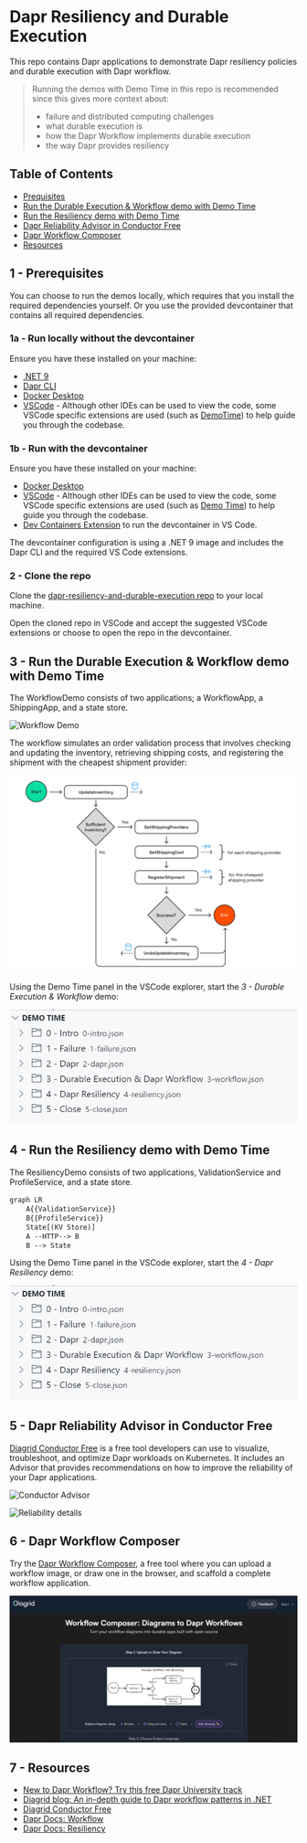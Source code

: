 # Dapr Resiliency and Durable Execution

This repo contains Dapr applications to demonstrate Dapr resiliency policies and durable execution with Dapr workflow.

> Running the demos with Demo Time in this repo is recommended since this gives more context about:
>
> - failure and distributed computing challenges
> - what durable execution is
> - how the Dapr Workflow implements durable execution
> - the way Dapr provides resiliency

## Table of Contents

- [Prequisites](#1---prerequisites)
- [Run the Durable Execution & Workflow demo with Demo Time](#3---run-the-durable-execution--workflow-demo-with-demo-time)
- [Run the Resiliency demo with Demo Time](#4---run-the-resiliency-demo-with-demo-time)
- [Dapr Reliability Advisor in Conductor Free](#5---dapr-reliability-advisor-in-conductor-free)
- [Dapr Workflow Composer](#6---dapr-workflow-composer)
- [Resources](#7---resources)

## 1 - Prerequisites

You can choose to run the demos locally, which requires that you install the required dependencies yourself. Or you use the provided devcontainer that contains all required dependencies.

### 1a - Run locally without the devcontainer

Ensure you have these installed on your machine:

- [.NET 9](https://dotnet.microsoft.com/download/dotnet/9.0)
- [Dapr CLI](https://docs.dapr.io/getting-started/install-dapr-cli/)
- [Docker Desktop](https://www.docker.com/products/docker-desktop/)
- [VSCode](https://code.visualstudio.com/) - Although other IDEs can be used to view the code, some VSCode specific extensions are used (such as [DemoTime](https://marketplace.visualstudio.com/items?itemName=eliostruyf.vscode-demo-time)) to help guide you through the codebase.

### 1b - Run with the devcontainer

Ensure you have these installed on your machine:

- [Docker Desktop](https://www.docker.com/products/docker-desktop/)
- [VSCode](https://code.visualstudio.com/) - Although other IDEs can be used to view the code, some VSCode specific extensions are used (such as [Demo Time](https://marketplace.visualstudio.com/items?itemName=eliostruyf.vscode-demo-time)) to help guide you through the codebase.
- [Dev Containers Extension](https://marketplace.visualstudio.com/items?itemName=ms-vscode-remote.remote-containers) to run the devcontainer in VS Code.

The devcontainer configuration is using a .NET 9 image and includes the Dapr CLI and the required VS Code extensions.

### 2 - Clone the repo

Clone the [dapr-resiliency-and-durable-execution repo](https://github.com/diagrid-labs/dapr-resiliency-and-durable-execution) to your local machine.

Open the cloned repo in VSCode and accept the suggested VSCode extensions or choose to open the repo in the devcontainer.

## 3 - Run the Durable Execution & Workflow demo with Demo Time

The WorkflowDemo consists of two applications; a WorkflowApp, a ShippingApp, and a state store.

![Workflow Demo](./images/workflow-shipping-v1.png)

The workflow simulates an order validation process that involves checking and updating the inventory, retrieving shipping costs, and registering the shipment with the cheapest shipment provider:

![Order Validation Workflow](./images/order-validation-workflow-v1.png)

Using the Demo Time panel in the VSCode explorer, start the *3 - Durable Execution & Workflow* demo:

![Demo Time](./images/demo-time.png)

## 4 - Run the Resiliency demo with Demo Time

The ResiliencyDemo consists of two applications, ValidationService and ProfileService, and a state store.

```mermaid
graph LR
    A{{ValidationService}}
    B{{ProfileService}}
    State[(KV Store)]
    A --HTTP--> B
    B --> State
```

Using the Demo Time panel in the VSCode explorer, start the *4 - Dapr Resiliency* demo:

![Demo Time](./images/demo-time.png)

## 5 - Dapr Reliability Advisor in Conductor Free

[Diagrid Conductor Free](https://www.diagrid.io/conductor) is a free tool developers can use to visualize, troubleshoot, and optimize Dapr workloads on Kubernetes. It includes an Advisor that provides recommendations on how to improve the reliability of your Dapr applications.

![Conductor Advisor](./images/conductor1.png)

![Reliability details](./images/conductor2.png)

## 6 - Dapr Workflow Composer

Try the [Dapr Workflow Composer](https://workflows.diagrid.io/), a free tool where you can upload a workflow image, or draw one in the browser, and scaffold a complete workflow application.

![Dapr Workflow Composer](./images/dapr-workflow-composer.png)

## 7 - Resources

- [New to Dapr Workflow? Try this free Dapr University track](https://diagrid.io/dapr-university)
- [Diagrid blog: An in-depth guide to Dapr workflow patterns in .NET](https://www.diagrid.io/blog/in-depth-guide-to-dapr-workflow-patterns)
- [Diagrid Conductor Free](https://www.diagrid.io/conductor)
- [Dapr Docs: Workflow](https://docs.dapr.io/developing-applications/building-blocks/workflow/workflow-overview/)
- [Dapr Docs: Resiliency](https://docs.dapr.io/operations/resiliency/)